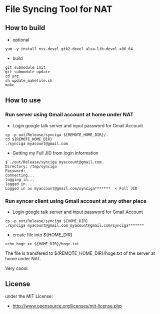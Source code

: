 # File Syncing Tool for NAT

## How to build

- optional

```
yum -y install nss-devel gtk2-devel alsa-lib-devel.x86_64
```

- build

```
git submodule init
git submodule update
cd src
sh update_makefile.sh
make
```

## How to use
### Run server using Gmail account at home under NAT

- Login google talk server and input password for Gmail Account

```
cp -p out/Release/synciga ${REMOTE_HOME_DIR}/.
cd ${REMOTE_HOME_DIR}
./synciga myacount@gmail.com
```

- Getting my Full JID from login information

```
$ ./out/Release/synciga myaccount@gmail.com
Directory: /tmp/synciga
Password:
connecting...
logging in...
logged in...
Logged in as myaccount@gmail.com/synciga*******  < Full JID
```

### Run syncer client using Gmail account at any other place

- Login google talk server and input password for Gmail Account

```
cp -p out/Release/synciga ${HOME_DIR}
./synciga myacount@gmail.com myacount@gmail.com/synciga*******
```

- create file into ${HOME_DIR}

```
echo hoge >> ${HOME_DIR}/hoge.txt
```

The file is transfered to ${REMOTE_HOME_DIR}/hoge.txt of the server at home under NAT.

Very coool.

## License
under the MIT License:

* http://www.opensource.org/licenses/mit-license.php

